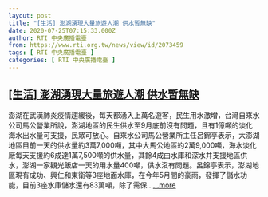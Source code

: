 ```yaml
---
layout: post
title: "[生活] 澎湖湧現大量旅遊人潮 供水暫無缺"
date: 2020-07-25T07:15:33.000Z
author: RTI 中央廣播電臺
from: https://www.rti.org.tw/news/view/id/2073459
tags: [ RTI 中央廣播電臺 ]
categories: [ RTI 中央廣播電臺 ]
---
```

<!--1595661333000-->
[[生活] 澎湖湧現大量旅遊人潮 供水暫無缺](https://www.rti.org.tw/news/view/id/2073459)
------

<div>
澎湖在武漢肺炎疫情趨緩後，每天都湧入上萬名遊客，民生用水激增，台灣自來水公司馬公營業所說，澎湖地區的民生供水至9月底前沒有問題，且有1億噸的淡化海水出水量可支援，民眾可放心。自來水公司馬公營業所主任呂錦亭表示，大澎湖地區目前一天的供水量約3萬7,000噸，其中大馬公地區約2萬9,000噸，海水淡化廠每天支援約6成達1萬7,500噸的供水量，其餘4成由水庫和深水井支援地區供水，澎湖一家觀光飯店一天的用水量400噸，供水沒有問題。呂錦亭表示，澎湖地區現有成功、興仁和東衛等3座地面水庫，在今年5月間的豪雨，發揮了儲水功能，目前3座水庫儲水還有83萬噸，除了需保...<a target="_blank" href="https://www.rti.org.tw/news/view/id/2073459">...more</a>
</div>
